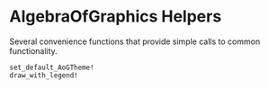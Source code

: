 # AlgebraOfGraphics Helpers

Several convenience functions that provide simple calls to common functionality.

```@docs
set_default_AoGTheme!
draw_with_legend!
```

